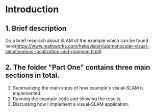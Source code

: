 # Introduction

## 1. Brief description
Do a brief reserach about SLAM of the example which can be found here(https://www.mathworks.com/help/vision/ug/monocular-visual-simultaneous-localization-and-mapping.html).

## 2. The folder "Part One" contains three main sections in total.
1. Summarizing the main steps of how example's visual-SLAM is implemented.
2. Running the example code and showing the results.
3. Discussing how I implement a visual-SLAM application.

